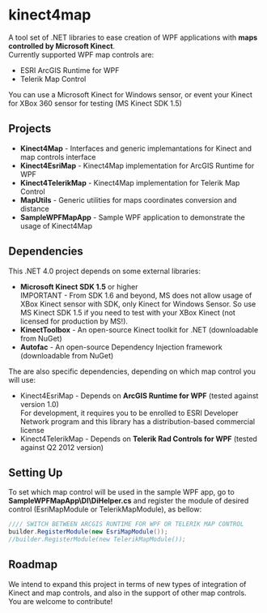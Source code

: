 kinect4map
==========
A tool set of .NET libraries to ease creation of WPF applications with **maps controlled by Microsoft Kinect**.   
Currently supported WPF map controls are:
* ESRI ArcGIS Runtime for WPF
* Telerik Map Control

You can use a Microsoft Kinect for Windows sensor, or event your Kinect for XBox 360 sensor for testing (MS Kinect SDK 1.5)

Projects
----------
* **Kinect4Map** - Interfaces and generic implemantations for Kinect and map controls interface
* **Kinect4EsriMap** - Kinect4Map implementation for ArcGIS Runtime for WPF
* **Kinect4TelerikMap** - Kinect4Map implementation for Telerik Map Control
* **MapUtils** - Generic utilities for maps coordinates conversion and distance
* **SampleWPFMapApp** - Sample WPF application to demonstrate the usage of Kinect4Map

Dependencies
----------
This .NET 4.0 project depends on some external libraries:
* **Microsoft Kinect SDK 1.5** or higher    
IMPORTANT - From SDK 1.6 and beyond, MS does not allow usage of XBox Kinect sensor with SDK, only Kinect for Windows Sensor. So use MS Kinect SDK 1.5 if you need to test with your XBox Kinect (not licensed for production by MS!).
* **KinectToolbox** - An open-source Kinect toolkit for .NET (downloadable from NuGet)
* **Autofac** - An open-source Dependency Injection framework (downloadable from NuGet)

The are also specific dependencies, depending on which map control you will use:
* Kinect4EsriMap - Depends on **ArcGIS Runtime for WPF** (tested against version 1.0)    
For development, it requires you to be enrolled to ESRI Developer Network program and this library has a distribution-based commercial license
* Kinect4TelerikMap - Depends on **Telerik Rad Controls for WPF** (tested against Q2 2012 version)

Setting Up
----------
To set which map control will be used in the sample WPF app, go to **SampleWPFMapApp\DI\DiHelper.cs** and register the module of desired control (EsriMapModule or TelerikMapModule), as bellow:

```csharp
//// SWITCH BETWEEN ARCGIS RUNTIME FOR WPF OR TELERIK MAP CONTROL   
builder.RegisterModule(new EsriMapModule());   
//builder.RegisterModule(new TelerikMapModule());   
```

Roadmap
----------
We intend to expand this project in terms of new types of integration of Kinect and map controls, and also in the support of other map controls.   
You are welcome to contribute!